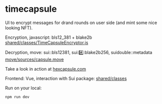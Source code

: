 # timecapsule

UI to encrypt messages for drand rounds on user side (and mint some nice looking NFT).

Encryption, javascript: bls12_381 + blake2b [shared/classes/TimeCapsuleEncryptor.js](shared/classes/TimeCapsuleEncryptor.js)

Decryption, move: sui::bls12381, sui::hash::blake2b256, suidouble::metadata  [move/sources/capsule.move](move/sources/capsule.move)

Take a look in action at [hexcapsule.com](https://www.hexcapsule.com)

Frontend: Vue, interaction with Sui package: [shared/classes](shared/classes)

Run on your local:

```bash
npm run dev
```

